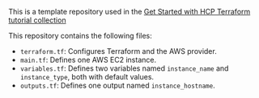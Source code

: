 This is a template repository used in the [Get Started with HCP Terraform tutorial collection](https://developer.hashicorp.com/terraform/tutorials/cloud-get-started)

This repository contains the following files:

- `terraform.tf`: Configures Terraform and the AWS provider.
- `main.tf`: Defines one AWS EC2 instance.
- `variables.tf`: Defines two variables named `instance_name` and `instance_type`, both with default values.
- `outputs.tf`: Defines one output named `instance_hostname`.

